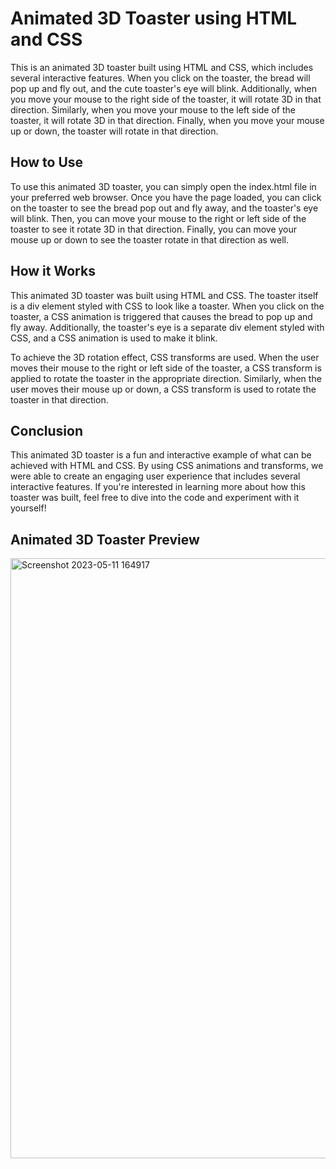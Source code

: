 # Animated 3D Toaster using HTML and CSS
This is an animated 3D toaster built using HTML and CSS, which includes several interactive features. When you click on the toaster, the bread will pop up and fly out, and the cute toaster's eye will blink. Additionally, when you move your mouse to the right side of the toaster, it will rotate 3D in that direction. Similarly, when you move your mouse to the left side of the toaster, it will rotate 3D in that direction. Finally, when you move your mouse up or down, the toaster will rotate in that direction.

## How to Use
To use this animated 3D toaster, you can simply open the index.html file in your preferred web browser. Once you have the page loaded, you can click on the toaster to see the bread pop out and fly away, and the toaster's eye will blink. Then, you can move your mouse to the right or left side of the toaster to see it rotate 3D in that direction. Finally, you can move your mouse up or down to see the toaster rotate in that direction as well.

## How it Works
This animated 3D toaster was built using HTML and CSS. The toaster itself is a div element styled with CSS to look like a toaster. When you click on the toaster, a CSS animation is triggered that causes the bread to pop up and fly away. Additionally, the toaster's eye is a separate div element styled with CSS, and a CSS animation is used to make it blink.

To achieve the 3D rotation effect, CSS transforms are used. When the user moves their mouse to the right or left side of the toaster, a CSS transform is applied to rotate the toaster in the appropriate direction. Similarly, when the user moves their mouse up or down, a CSS transform is used to rotate the toaster in that direction.

## Conclusion
This animated 3D toaster is a fun and interactive example of what can be achieved with HTML and CSS. By using CSS animations and transforms, we were able to create an engaging user experience that includes several interactive features. If you're interested in learning more about how this toaster was built, feel free to dive into the code and experiment with it yourself!

## Animated 3D Toaster Preview
<img width="960" alt="Screenshot 2023-05-11 164917" src="https://github.com/Aarzoo75/Animated-3D-Toaster/assets/59678435/c301d85e-44cd-4360-838d-776a66a6cd22">

